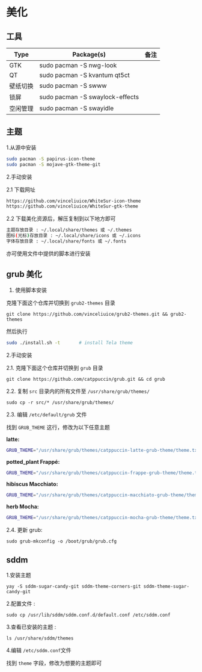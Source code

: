 # 美化

## 工具

| Type | Package(s) | 备注  |
| --- | --- | --- |
| GTK | sudo pacman -S nwg-look | |
| QT  | sudo pacman -S kvantum qt5ct |     |
| 壁纸切换 | sudo pacman -S swww |     |
| 锁屏  | sudo pacman -S swaylock-effects |     |
| 空闲管理 | sudo pacman -S swayidle |     |

## 主题

1.从源中安装

```bash
sudo pacman -S papirus-icon-theme
sudo pacman -S mojave-gtk-theme-git
```

2.手动安装

2.1 下载网址

```bash
https://github.com/vinceliuice/WhiteSur-icon-theme
https://github.com/vinceliuice/WhiteSur-gtk-theme
```

2.2 下载美化资源后，解压复制到以下地方即可

```bash
主题存放目录 : ~/.local/share/themes 或 ~/.themes
图标(光标)存放目录 : ~/.local/share/icons 或 ~/.icons
字体存放目录 : ~/.local/share/fonts 或 ~/.fonts
```

亦可使用文件中提供的脚本进行安装

## grub 美化

1. 使用脚本安装

克隆下面这个仓库并切换到 `grub2-themes` 目录

`git clone https://github.com/vinceliuice/grub2-themes.git && grub2-themes`

然后执行

```bash
sudo ./install.sh -t       # install Tela theme
```

2.手动安装

2.1. 克隆下面这个仓库并切换到 `grub` 目录

`git clone https://github.com/catppuccin/grub.git && cd grub`

2.2. 复制 `src` 目录内的所有文件至 `/usr/share/grub/themes/`

`sudo cp -r src/* /usr/share/grub/themes/`

2.3. 编辑 `/etc/default/grub` 文件

找到 `GRUB_THEME` 这行，修改为以下任意主题

**latte:**

```bash
GRUB_THEME="/usr/share/grub/themes/catppuccin-latte-grub-theme/theme.txt"
```

**potted_plant Frappé:**

```bash
GRUB_THEME="/usr/share/grub/themes/catppuccin-frappe-grub-theme/theme.txt"
```

**hibiscus Macchiato:**

```bash
GRUB_THEME="/usr/share/grub/themes/catppuccin-macchiato-grub-theme/theme.txt"
```

**herb Mocha:**

```bash
GRUB_THEME="/usr/share/grub/themes/catppuccin-mocha-grub-theme/theme.txt"
```

2.4. 更新 grub:

`sudo grub-mkconfig -o /boot/grub/grub.cfg`

## sddm

1.安装主题

`yay -S sddm-sugar-candy-git sddm-theme-corners-git sddm-theme-sugar-candy-git`

2.配置文件 :

`sudo cp /usr/lib/sddm/sddm.conf.d/default.conf /etc/sddm.conf`

3.查看已安装的主题 :

`ls /usr/share/sddm/themes`

4.编辑 `/etc/sddm.conf`文件

找到 `theme` 字段，修改为想要的主题即可
